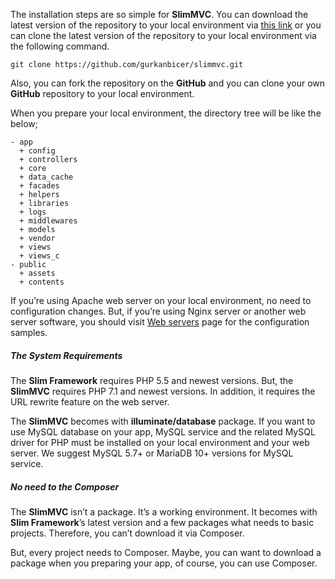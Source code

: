 The installation steps are so simple for **SlimMVC**. You can download the latest version of the repository to your local environment via [this link](https://github.com/gurkanbicer/slimmvc/archive/master.zip) or you can clone the latest version of the repository to your local environment via the following command.

```git
git clone https://github.com/gurkanbicer/slimmvc.git
```

Also, you can fork the repository on the **GitHub** and you can clone your own **GitHub** repository to your local environment.

When you prepare your local environment, the directory tree will be like the below;

```none
- app
  + config
  + controllers
  + core
  + data_cache
  + facades
  + helpers
  + libraries
  + logs
  + middlewares
  + models
  + vendor
  + views
  + views_c
- public
  + assets
  + contents
```

If you’re using Apache web server on your local environment, no need to configuration changes. But, if you’re using Nginx server or another web server software, you should visit [Web servers](https://www.slimmvc.com/docs/get-started/web-servers) page for the configuration samples.

##### The System Requirements

The **Slim Framework** requires PHP 5.5 and newest versions. But, the **SlimMVC** requires PHP 7.1 and newest versions. In addition, it requires the URL rewrite feature on the web server.

The **SlimMVC** becomes with **illuminate/database** package. If you want to use MySQL database on your app, MySQL service and the related MySQL driver for PHP must be installed on your local environment and your web server. We suggest MySQL 5.7+ or MariaDB 10+ versions for MySQL service. 
 
##### No need to the Composer

The **SlimMVC** isn’t a package. It’s a working environment. It becomes with **Slim Framework**’s latest version and a few packages what needs to basic projects. Therefore, you can’t download it via Composer.

But, every project needs to Composer. Maybe, you can want to download a package when you preparing your app, of course, you can use Composer.